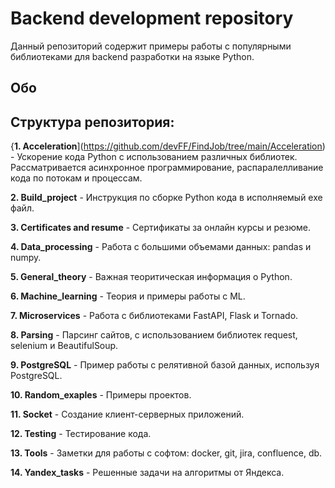# Backend development repository
Данный репозиторий содержит примеры работы с популярными библиотеками для backend разработки на языке Python. 

## Обо 
## Структура репозитория:
{**1. Acceleration**](https://github.com/devFF/FindJob/tree/main/Acceleration) - Ускорение кода Python с использованием различных библиотек. Рассматривается асинхронное программирование, распаралелливание кода по потокам и процессам.

**2. Build_project** - Инструкция по сборке Python кода в исполняемый exe файл.

**3. Certificates and resume** - Сертификаты за онлайн курсы и резюме.

**4. Data_processing** - Работа с большими объемами данных: pandas и numpy.

**5. General_theory** - Важная теоритическая информация о Python.

**6. Machine_learning** - Теория и примеры работы с ML.

**7. Microservices** - Работа с библиотеками FastAPI, Flask и Tornado.

**8. Parsing** - Парсинг сайтов, с использованием библиотек request, selenium и BeautifulSoup.

**9. PostgreSQL** - Пример работы с релятивной базой данных, используя PostgreSQL.

**10. Random_exaples** - Примеры проектов.

**11. Socket** - Создание клиент-серверных приложений.

**12. Testing** - Тестирование кода.

**13. Tools** - Заметки для работы с софтом: docker, git, jira, confluence, db.

**14. Yandex_tasks** - Решенные задачи на алгоритмы от Яндекса.


